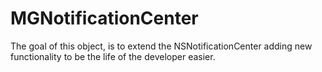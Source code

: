 MGNotificationCenter
====================

The goal of this object, is to extend the NSNotificationCenter adding new functionality to be the life of the developer easier.
